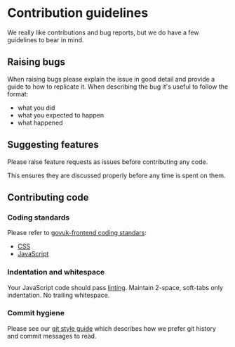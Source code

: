 # Contribution guidelines

We really like contributions and bug reports, but we do have a few guidelines to bear in mind.

## Raising bugs

When raising bugs please explain the issue in good detail and provide a guide to how to replicate it.
When describing the bug it's useful to follow the format:

- what you did
- what you expected to happen
- what happened

## Suggesting features

Please raise feature requests as issues before contributing any code.

This ensures they are discussed properly before any time is spent on them.

## Contributing code

### Coding standards

Please refer to [govuk-frontend coding standars](https://github.com/alphagov/govuk-frontend/blob/master/docs/coding-standards/index.md):
- [CSS](https://github.com/alphagov/govuk-frontend/blob/master/docs/coding-standards/css.md)
- [JavaScript](https://github.com/alphagov/govuk-frontend/blob/master/docs/coding-standards/js.md)

### Indentation and whitespace

Your JavaScript code should pass [linting](docs/linting.md). Maintain 2-space, soft-tabs only indentation. No trailing whitespace.

### Commit hygiene

Please see our [git style guide](https://github.com/alphagov/styleguides/blob/master/git.md)
which describes how we prefer git history and commit messages to read.
